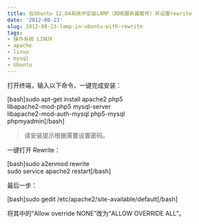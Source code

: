 ```yaml
---
title: 在Ubuntu 12.04系统中安装LAMP（网络服务器套件）并设置rewrite
date: '2012-08-23'
slug: 2012-08-23-lamp-in-ubuntu-with-rewrite
tags:
- 操作系统 LINUX
- apache
- linux
- mysql
- Ubuntu
---
```



打开终端，输入以下命令，一键完成安装：

\[bash\]sudo apt-get install apache2 php5  
libapache2-mod-php5 mysql-server  
libapache2-mod-auth-mysql php5-mysql  
phpmyadmin\[/bash\]

> 请安装提示根据需要设置密码。

一键打开 Rewrite：

\[bash\]sudo a2enmod rewrite  
sudo service apache2 restart\[/bash\]

最后一步：

\[bash\]sudo gedit /etc/apache2/site-available/default\[/bash\]

将其中的“Allow override NONE”改为“ALLOW OVERRIDE ALL”。
